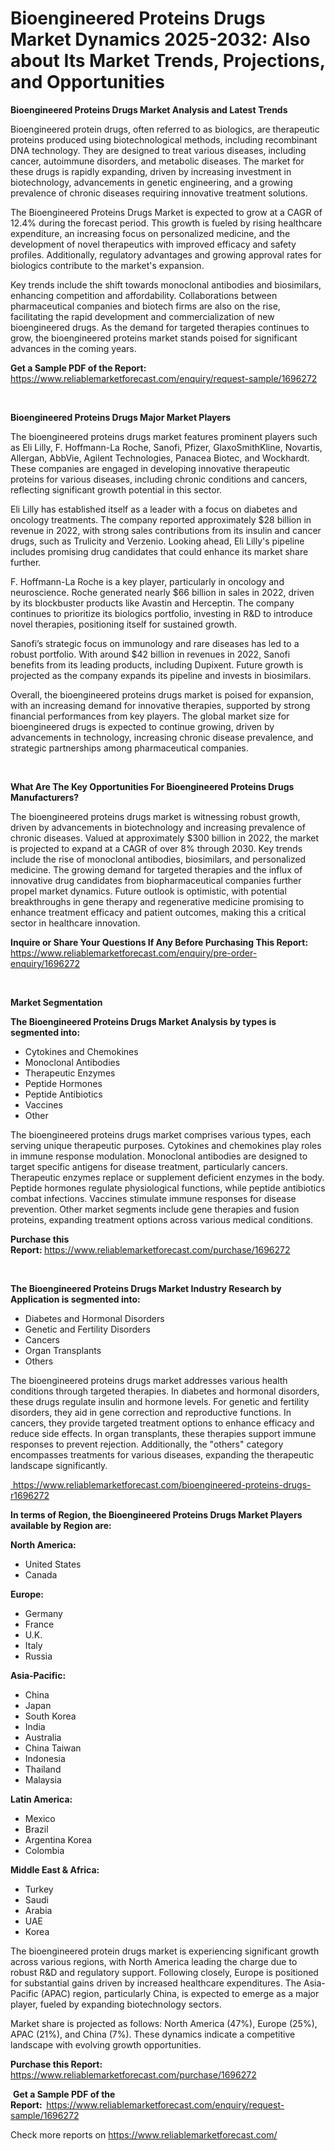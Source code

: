 <p><h1>Bioengineered Proteins Drugs Market Dynamics 2025-2032: Also about Its Market Trends, Projections, and Opportunities</h1></p><p><strong>Bioengineered Proteins Drugs Market Analysis and Latest Trends</strong></p>
<p><p>Bioengineered protein drugs, often referred to as biologics, are therapeutic proteins produced using biotechnological methods, including recombinant DNA technology. They are designed to treat various diseases, including cancer, autoimmune disorders, and metabolic diseases. The market for these drugs is rapidly expanding, driven by increasing investment in biotechnology, advancements in genetic engineering, and a growing prevalence of chronic diseases requiring innovative treatment solutions.</p><p>The Bioengineered Proteins Drugs Market is expected to grow at a CAGR of 12.4% during the forecast period. This growth is fueled by rising healthcare expenditure, an increasing focus on personalized medicine, and the development of novel therapeutics with improved efficacy and safety profiles. Additionally, regulatory advantages and growing approval rates for biologics contribute to the market's expansion. </p><p>Key trends include the shift towards monoclonal antibodies and biosimilars, enhancing competition and affordability. Collaborations between pharmaceutical companies and biotech firms are also on the rise, facilitating the rapid development and commercialization of new bioengineered drugs. As the demand for targeted therapies continues to grow, the bioengineered proteins market stands poised for significant advances in the coming years.</p></p>
<p><strong>Get a Sample PDF of the Report:&nbsp;</strong> <a href="https://www.reliablemarketforecast.com/enquiry/request-sample/1696272?utm_campaign=2393&utm_medium=2&utm_source=Github&utm_content=ia&utm_term=27032025&utm_id=bioengineered-proteins-drugs">https://www.reliablemarketforecast.com/enquiry/request-sample/1696272</a></p>
<p>&nbsp;</p>
<p><strong>Bioengineered Proteins Drugs Major Market Players</strong></p>
<p><p>The bioengineered proteins drugs market features prominent players such as Eli Lilly, F. Hoffmann-La Roche, Sanofi, Pfizer, GlaxoSmithKline, Novartis, Allergan, AbbVie, Agilent Technologies, Panacea Biotec, and Wockhardt. These companies are engaged in developing innovative therapeutic proteins for various diseases, including chronic conditions and cancers, reflecting significant growth potential in this sector.</p><p>Eli Lilly has established itself as a leader with a focus on diabetes and oncology treatments. The company reported approximately $28 billion in revenue in 2022, with strong sales contributions from its insulin and cancer drugs, such as Trulicity and Verzenio. Looking ahead, Eli Lilly's pipeline includes promising drug candidates that could enhance its market share further.</p><p>F. Hoffmann-La Roche is a key player, particularly in oncology and neuroscience. Roche generated nearly $66 billion in sales in 2022, driven by its blockbuster products like Avastin and Herceptin. The company continues to prioritize its biologics portfolio, investing in R&D to introduce novel therapies, positioning itself for sustained growth.</p><p>Sanofi’s strategic focus on immunology and rare diseases has led to a robust portfolio. With around $42 billion in revenues in 2022, Sanofi benefits from its leading products, including Dupixent. Future growth is projected as the company expands its pipeline and invests in biosimilars.</p><p>Overall, the bioengineered proteins drugs market is poised for expansion, with an increasing demand for innovative therapies, supported by strong financial performances from key players. The global market size for bioengineered drugs is expected to continue growing, driven by advancements in technology, increasing chronic disease prevalence, and strategic partnerships among pharmaceutical companies.</p></p>
<p>&nbsp;</p>
<p><strong>What Are The Key Opportunities For Bioengineered Proteins Drugs Manufacturers?</strong></p>
<p><p>The bioengineered proteins drugs market is witnessing robust growth, driven by advancements in biotechnology and increasing prevalence of chronic diseases. Valued at approximately $300 billion in 2022, the market is projected to expand at a CAGR of over 8% through 2030. Key trends include the rise of monoclonal antibodies, biosimilars, and personalized medicine. The growing demand for targeted therapies and the influx of innovative drug candidates from biopharmaceutical companies further propel market dynamics. Future outlook is optimistic, with potential breakthroughs in gene therapy and regenerative medicine promising to enhance treatment efficacy and patient outcomes, making this a critical sector in healthcare innovation.</p></p>
<p><strong>Inquire or Share Your Questions If Any Before Purchasing This Report:</strong> <a href="https://www.reliablemarketforecast.com/enquiry/pre-order-enquiry/1696272?utm_campaign=2393&utm_medium=2&utm_source=Github&utm_content=ia&utm_term=27032025&utm_id=bioengineered-proteins-drugs">https://www.reliablemarketforecast.com/enquiry/pre-order-enquiry/1696272</a></p>
<p>&nbsp;</p>
<p><strong>Market Segmentation</strong></p>
<p><strong>The Bioengineered Proteins Drugs Market Analysis by types is segmented into:</strong></p>
<p><ul><li>Cytokines and Chemokines</li><li>Monoclonal Antibodies</li><li>Therapeutic Enzymes</li><li>Peptide Hormones</li><li>Peptide Antibiotics</li><li>Vaccines</li><li>Other</li></ul></p>
<p><p>The bioengineered proteins drugs market comprises various types, each serving unique therapeutic purposes. Cytokines and chemokines play roles in immune response modulation. Monoclonal antibodies are designed to target specific antigens for disease treatment, particularly cancers. Therapeutic enzymes replace or supplement deficient enzymes in the body. Peptide hormones regulate physiological functions, while peptide antibiotics combat infections. Vaccines stimulate immune responses for disease prevention. Other market segments include gene therapies and fusion proteins, expanding treatment options across various medical conditions.</p></p>
<p><strong>Purchase this Report:&nbsp;</strong><a href="https://www.reliablemarketforecast.com/purchase/1696272?utm_campaign=2393&utm_medium=2&utm_source=Github&utm_content=ia&utm_term=27032025&utm_id=bioengineered-proteins-drugs">https://www.reliablemarketforecast.com/purchase/1696272</a></p>
<p>&nbsp;</p>
<p><strong>The Bioengineered Proteins Drugs Market Industry Research by Application is segmented into:</strong></p>
<p><ul><li>Diabetes and Hormonal Disorders</li><li>Genetic and Fertility Disorders</li><li>Cancers</li><li>Organ Transplants</li><li>Others</li></ul></p>
<p><p>The bioengineered proteins drugs market addresses various health conditions through targeted therapies. In diabetes and hormonal disorders, these drugs regulate insulin and hormone levels. For genetic and fertility disorders, they aid in gene correction and reproductive functions. In cancers, they provide targeted treatment options to enhance efficacy and reduce side effects. In organ transplants, these therapies support immune responses to prevent rejection. Additionally, the "others" category encompasses treatments for various diseases, expanding the therapeutic landscape significantly.</p></p>
<p><a href="https://www.reliablemarketforecast.com/bioengineered-proteins-drugs-r1696272?utm_campaign=2393&utm_medium=2&utm_source=Github&utm_content=ia&utm_term=27032025&utm_id=bioengineered-proteins-drugs">&nbsp;https://www.reliablemarketforecast.com/bioengineered-proteins-drugs-r1696272</a></p>
<p><strong>In terms of Region, the Bioengineered Proteins Drugs Market Players available by Region are:</strong></p>
<p>
    <p> <strong> North America: </strong>
        <ul>
            <li>United States</li>
            <li>Canada</li>
        </ul>
        </p> 
    <p> <strong> Europe: </strong>
        <ul>
            <li>Germany</li>
            <li>France</li>
            <li>U.K.</li>
            <li>Italy</li>
            <li>Russia</li>
        </ul>
        </p> 
    <p> <strong> Asia-Pacific: </strong>
        <ul>
            <li>China</li>
            <li>Japan</li>
            <li>South Korea</li>
            <li>India</li>
            <li>Australia</li>
            <li>China Taiwan</li>
            <li>Indonesia</li>
            <li>Thailand</li>
            <li>Malaysia</li>
        </ul>
        </p> 
    <p> <strong> Latin America: </strong>
        <ul>
            <li>Mexico</li>
            <li>Brazil</li>
            <li>Argentina Korea</li>
            <li>Colombia</li>
        </ul>
        </p> 
    <p> <strong> Middle East & Africa: </strong>
        <ul>
            <li>Turkey</li>
            <li>Saudi</li>
            <li>Arabia</li>
            <li>UAE</li>
            <li>Korea</li>
        </ul>
    </p>
    </p>
<p><p>The bioengineered protein drugs market is experiencing significant growth across various regions, with North America leading the charge due to robust R&D and regulatory support. Following closely, Europe is positioned for substantial gains driven by increased healthcare expenditures. The Asia-Pacific (APAC) region, particularly China, is expected to emerge as a major player, fueled by expanding biotechnology sectors.</p><p>Market share is projected as follows: North America (47%), Europe (25%), APAC (21%), and China (7%). These dynamics indicate a competitive landscape with evolving growth opportunities.</p></p>
<p><strong>Purchase this Report: </strong><a href="https://www.reliablemarketforecast.com/purchase/1696272?utm_campaign=2393&utm_medium=2&utm_source=Github&utm_content=ia&utm_term=27032025&utm_id=bioengineered-proteins-drugs">https://www.reliablemarketforecast.com/purchase/1696272</a></p>
<p>&nbsp;<strong>Get a Sample PDF of the Report:&nbsp;&nbsp;</strong><a href="https://www.reliablemarketforecast.com/enquiry/request-sample/1696272?utm_campaign=2393&utm_medium=2&utm_source=Github&utm_content=ia&utm_term=27032025&utm_id=bioengineered-proteins-drugs">https://www.reliablemarketforecast.com/enquiry/request-sample/1696272</a></p>
<p><strong></strong></p>
<p>Check more reports on <a href="https://www.reliablemarketforecast.com/?utm_campaign=2393&utm_medium=2&utm_source=Github&utm_content=ia&utm_term=27032025&utm_id=bioengineered-proteins-drugs">https://www.reliablemarketforecast.com/</a></p>
